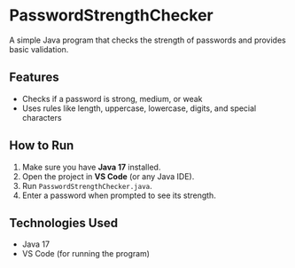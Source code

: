 # PasswordStrengthChecker

A simple Java program that checks the strength of passwords and provides basic validation.

## Features
- Checks if a password is strong, medium, or weak
- Uses rules like length, uppercase, lowercase, digits, and special characters

## How to Run
1. Make sure you have **Java 17** installed.
2. Open the project in **VS Code** (or any Java IDE).
3. Run `PasswordStrengthChecker.java`.
4. Enter a password when prompted to see its strength.

## Technologies Used
- Java 17
- VS Code (for running the program)


